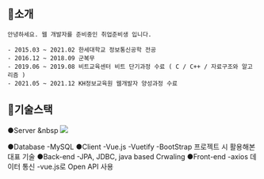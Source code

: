 
## 👋소개
```
안녕하세요. 웹 개발자를 준비중인 취업준비생 입니다.

- 2015.03 ~ 2021.02 한세대학교 정보통신공학 전공
- 2016.12 ~ 2018.09 군복무
- 2019.06 ~ 2019.08 비트교육센터 비트 단기과정 수료 ( C / C++ / 자료구조와 알고리즘 )
- 2021.05 ~ 2021.12 KH정보교육원 웹개발자 양성과정 수료 
```

## 📓기술스택
●Server &nbsp
 <img src="https://img.shields.io/badge/SpringBoot-6DB33F?style=flat-square&logo=SpringBoot&logoColor=white"/>

●Database
 -MySQL
●Client
 -Vue.js
 -Vuetify
 -BootStrap
프로젝트 시
활용해본
대표 기술
●Back-end
 -JPA, JDBC, java based Crwaling
●Front-end
 -axios 데이터 통신
 -vue.js로 Open API 사용
